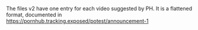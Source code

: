 
The files v2 have one entry for each video suggested by PH. It is a flattened format, documented in https://pornhub.tracking.exposed/potest/announcement-1
